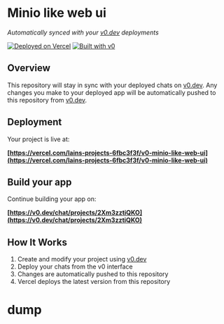 # Minio like web ui

*Automatically synced with your [v0.dev](https://v0.dev) deployments*

[![Deployed on Vercel](https://img.shields.io/badge/Deployed%20on-Vercel-black?style=for-the-badge&logo=vercel)](https://vercel.com/lains-projects-6fbc3f3f/v0-minio-like-web-ui)
[![Built with v0](https://img.shields.io/badge/Built%20with-v0.dev-black?style=for-the-badge)](https://v0.dev/chat/projects/2Xm3zztiQKO)

## Overview

This repository will stay in sync with your deployed chats on [v0.dev](https://v0.dev).
Any changes you make to your deployed app will be automatically pushed to this repository from [v0.dev](https://v0.dev).

## Deployment

Your project is live at:

**[https://vercel.com/lains-projects-6fbc3f3f/v0-minio-like-web-ui](https://vercel.com/lains-projects-6fbc3f3f/v0-minio-like-web-ui)**

## Build your app

Continue building your app on:

**[https://v0.dev/chat/projects/2Xm3zztiQKO](https://v0.dev/chat/projects/2Xm3zztiQKO)**

## How It Works

1. Create and modify your project using [v0.dev](https://v0.dev)
2. Deploy your chats from the v0 interface
3. Changes are automatically pushed to this repository
4. Vercel deploys the latest version from this repository
# dump
